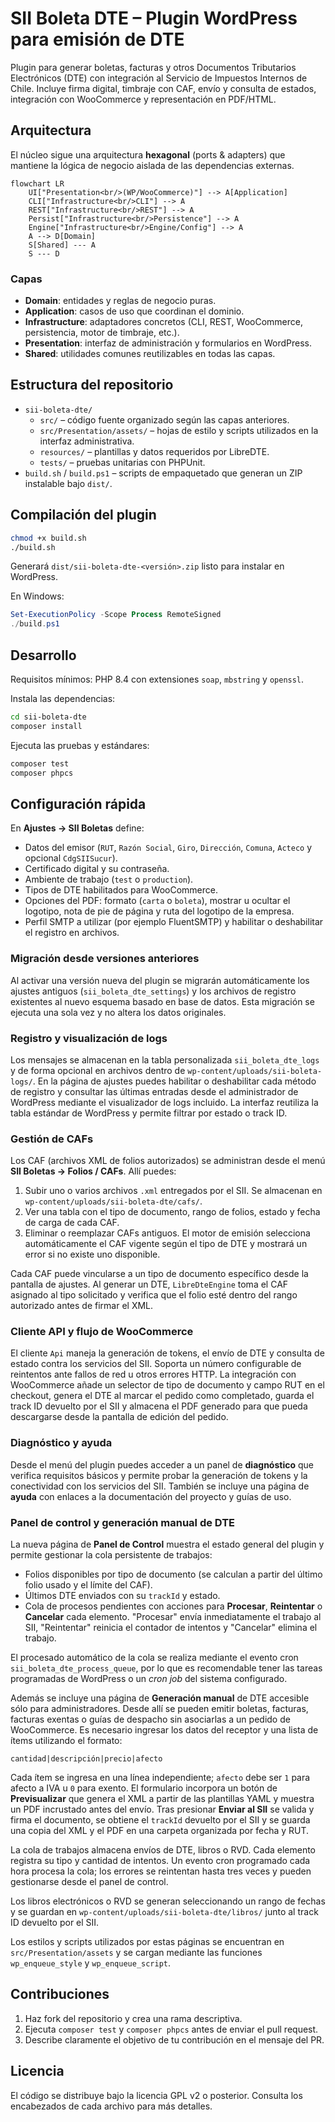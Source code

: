 # SII Boleta DTE – Plugin WordPress para emisión de DTE

Plugin para generar boletas, facturas y otros Documentos Tributarios Electrónicos (DTE) con integración al Servicio de Impuestos Internos de Chile. Incluye firma digital, timbraje con CAF, envío y consulta de estados, integración con WooCommerce y representación en PDF/HTML.

## Arquitectura

El núcleo sigue una arquitectura **hexagonal** (ports & adapters) que mantiene la lógica de negocio aislada de las dependencias externas.

```mermaid
flowchart LR
    UI["Presentation<br/>(WP/WooCommerce)"] --> A[Application]
    CLI["Infrastructure<br/>CLI"] --> A
    REST["Infrastructure<br/>REST"] --> A
    Persist["Infrastructure<br/>Persistence"] --> A
    Engine["Infrastructure<br/>Engine/Config"] --> A
    A --> D[Domain]
    S[Shared] --- A
    S --- D
```

### Capas

- **Domain**: entidades y reglas de negocio puras.
- **Application**: casos de uso que coordinan el dominio.
- **Infrastructure**: adaptadores concretos (CLI, REST, WooCommerce, persistencia, motor de timbraje, etc.).
- **Presentation**: interfaz de administración y formularios en WordPress.
- **Shared**: utilidades comunes reutilizables en todas las capas.

## Estructura del repositorio

- `sii-boleta-dte/`
  - `src/` – código fuente organizado según las capas anteriores.
  - `src/Presentation/assets/` – hojas de estilo y scripts utilizados en la interfaz administrativa.
  - `resources/` – plantillas y datos requeridos por LibreDTE.
  - `tests/` – pruebas unitarias con PHPUnit.
- `build.sh` / `build.ps1` – scripts de empaquetado que generan un ZIP instalable bajo `dist/`.

## Compilación del plugin

```bash
chmod +x build.sh
./build.sh
```

Generará `dist/sii-boleta-dte-<versión>.zip` listo para instalar en WordPress.

En Windows:

```powershell
Set-ExecutionPolicy -Scope Process RemoteSigned
./build.ps1
```

## Desarrollo

Requisitos mínimos: PHP 8.4 con extensiones `soap`, `mbstring` y `openssl`.

Instala las dependencias:

```bash
cd sii-boleta-dte
composer install
```

Ejecuta las pruebas y estándares:

```bash
composer test
composer phpcs
```

## Configuración rápida

En **Ajustes → SII Boletas** define:

- Datos del emisor (`RUT`, `Razón Social`, `Giro`, `Dirección`, `Comuna`, `Acteco` y opcional `CdgSIISucur`).
- Certificado digital y su contraseña.
- Ambiente de trabajo (`test` o `production`).
- Tipos de DTE habilitados para WooCommerce.
- Opciones del PDF: formato (`carta` o `boleta`), mostrar u ocultar el logotipo, nota de pie de página y ruta del logotipo de la empresa.
- Perfil SMTP a utilizar (por ejemplo FluentSMTP) y habilitar o deshabilitar el registro en archivos.

### Migración desde versiones anteriores

Al activar una versión nueva del plugin se migrarán automáticamente los ajustes
antiguos (`sii_boleta_dte_settings`) y los archivos de registro existentes al
nuevo esquema basado en base de datos. Esta migración se ejecuta una sola vez y
no altera los datos originales.

### Registro y visualización de logs

Los mensajes se almacenan en la tabla personalizada `sii_boleta_dte_logs` y de
forma opcional en archivos dentro de `wp-content/uploads/sii-boleta-logs/`. En
la página de ajustes puedes habilitar o deshabilitar cada método de registro y
consultar las últimas entradas desde el administrador de WordPress mediante el
visualizador de logs incluido.  La interfaz reutiliza la tabla estándar de
WordPress y permite filtrar por estado o track ID.

### Gestión de CAFs

Los CAF (archivos XML de folios autorizados) se administran desde el menú **SII Boletas → Folios / CAFs**. Allí puedes:

1. Subir uno o varios archivos `.xml` entregados por el SII. Se almacenan en `wp-content/uploads/sii-boleta-dte/cafs/`.
2. Ver una tabla con el tipo de documento, rango de folios, estado y fecha de carga de cada CAF.
3. Eliminar o reemplazar CAFs antiguos. El motor de emisión selecciona automáticamente el CAF vigente según el tipo de DTE y mostrará un error si no existe uno disponible.

Cada CAF puede vincularse a un tipo de documento específico desde la pantalla de ajustes. Al generar un DTE, `LibreDteEngine` toma el CAF asignado al tipo solicitado y verifica que el folio esté dentro del rango autorizado antes de firmar el XML.

### Cliente API y flujo de WooCommerce

El cliente `Api` maneja la generación de tokens, el envío de DTE y consulta de
estado contra los servicios del SII.  Soporta un número configurable de reintentos
ante fallos de red u otros errores HTTP.  La integración con WooCommerce añade un
selector de tipo de documento y campo RUT en el checkout, genera el DTE al marcar
el pedido como completado, guarda el track ID devuelto por el SII y almacena el
PDF generado para que pueda descargarse desde la pantalla de edición del pedido.

### Diagnóstico y ayuda

Desde el menú del plugin puedes acceder a un panel de **diagnóstico** que verifica
requisitos básicos y permite probar la generación de tokens y la conectividad con
los servicios del SII.  También se incluye una página de **ayuda** con enlaces a la
documentación del proyecto y guías de uso.

### Panel de control y generación manual de DTE

La nueva página de **Panel de Control** muestra el estado general del plugin y
permite gestionar la cola persistente de trabajos:

- Folios disponibles por tipo de documento (se calculan a partir del último
  folio usado y el límite del CAF).
- Últimos DTE enviados con su `trackId` y estado.
- Cola de procesos pendientes con acciones para **Procesar**, **Reintentar** o
  **Cancelar** cada elemento.  "Procesar" envía inmediatamente el trabajo al
  SII, "Reintentar" reinicia el contador de intentos y "Cancelar" elimina el
  trabajo.

El procesado automático de la cola se realiza mediante el evento cron
`sii_boleta_dte_process_queue`, por lo que es recomendable tener las tareas
programadas de WordPress o un *cron job* del sistema configurado.

Además se incluye una página de **Generación manual** de DTE accesible sólo para
administradores. Desde allí se pueden emitir boletas, facturas, facturas exentas
o guías de despacho sin asociarlas a un pedido de WooCommerce.  Es necesario
ingresar los datos del receptor y una lista de ítems utilizando el formato:

```
cantidad|descripción|precio|afecto
```

Cada ítem se ingresa en una línea independiente; `afecto` debe ser `1` para
afecto a IVA u `0` para exento.  El formulario incorpora un botón de
**Previsualizar** que genera el XML a partir de las plantillas YAML y muestra un
PDF incrustado antes del envío. Tras presionar **Enviar al SII** se valida y
firma el documento, se obtiene el `trackId` devuelto por el SII y se guarda una
copia del XML y el PDF en una carpeta organizada por fecha y RUT.

La cola de trabajos almacena envíos de DTE, libros o RVD. Cada elemento registra
su tipo y cantidad de intentos. Un evento cron programado cada hora procesa la
cola; los errores se reintentan hasta tres veces y pueden gestionarse desde el
panel de control.

Los libros electrónicos o RVD se generan seleccionando un rango de fechas y se
guardan en `wp-content/uploads/sii-boleta-dte/libros/` junto al track ID
devuelto por el SII.

Los estilos y scripts utilizados por estas páginas se encuentran en
`src/Presentation/assets` y se cargan mediante las funciones `wp_enqueue_style`
y `wp_enqueue_script`.

## Contribuciones

1. Haz fork del repositorio y crea una rama descriptiva.
2. Ejecuta `composer test` y `composer phpcs` antes de enviar el pull request.
3. Describe claramente el objetivo de tu contribución en el mensaje del PR.

## Licencia

El código se distribuye bajo la licencia GPL v2 o posterior. Consulta los encabezados de cada archivo para más detalles.
